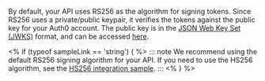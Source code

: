 By default, your API uses RS256 as the algorithm for signing tokens. Since RS256 uses a private/public keypair, it verifies the tokens against the public key for your Auth0 account. The public key is in the [JSON Web Key Set (JWKS)](/jwks) format, and can be accessed [here](https://${account.namespace}/.well-known/jwks.json).

<% if (typeof sampleLink == 'string') { %>
::: note
We recommend using the default RS256 signing algorithm for your API. If you need to use the HS256 algorithm, see the [HS256 integration sample](${sampleLink}).
:::
<% } %>
